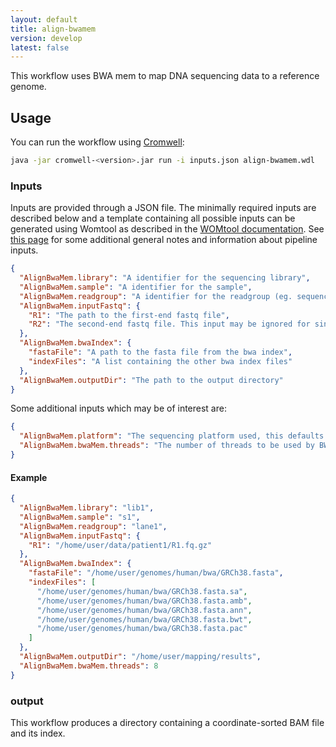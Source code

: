 ```yaml
---
layout: default
title: align-bwamem
version: develop
latest: false
---
```


This workflow uses BWA mem to map DNA sequencing data to a reference genome.

## Usage
You can run the workflow using
[Cromwell](http://cromwell.readthedocs.io/en/stable/):
```bash
java -jar cromwell-<version>.jar run -i inputs.json align-bwamem.wdl
```

### Inputs
Inputs are provided through a JSON file. The minimally required inputs are
described below and a template containing all possible inputs can be generated
using Womtool as described in the
[WOMtool documentation](http://cromwell.readthedocs.io/en/stable/WOMtool/).
See [this page](/inputs.html) for some additional general notes and information
about pipeline inputs.

```json
{
  "AlignBwaMem.library": "A identifier for the sequencing library",
  "AlignBwaMem.sample": "A identifier for the sample",
  "AlignBwaMem.readgroup": "A identifier for the readgroup (eg. sequencing lane)",
  "AlignBwaMem.inputFastq": {
    "R1": "The path to the first-end fastq file",
    "R2": "The second-end fastq file. This input may be ignored for single-end sequencing experiments"
  },
  "AlignBwaMem.bwaIndex": {
    "fastaFile": "A path to the fasta file from the bwa index",
    "indexFiles": "A list containing the other bwa index files"
  },
  "AlignBwaMem.outputDir": "The path to the output directory"
}
```

Some additional inputs which may be of interest are:
```json
{
  "AlignBwaMem.platform": "The sequencing platform used, this defaults to 'illumina'",
  "AlignBwaMem.bwaMem.threads": "The number of threads to be used by BWA mem, this defaults to 2",
}
```

#### Example
```json
{
  "AlignBwaMem.library": "lib1",
  "AlignBwaMem.sample": "s1",
  "AlignBwaMem.readgroup": "lane1",
  "AlignBwaMem.inputFastq": {
    "R1": "/home/user/data/patient1/R1.fq.gz"
  },
  "AlignBwaMem.bwaIndex": {
    "fastaFile": "/home/user/genomes/human/bwa/GRCh38.fasta",
    "indexFiles": [
      "/home/user/genomes/human/bwa/GRCh38.fasta.sa",
      "/home/user/genomes/human/bwa/GRCh38.fasta.amb",
      "/home/user/genomes/human/bwa/GRCh38.fasta.ann",
      "/home/user/genomes/human/bwa/GRCh38.fasta.bwt",
      "/home/user/genomes/human/bwa/GRCh38.fasta.pac"
    ]
  },
  "AlignBwaMem.outputDir": "/home/user/mapping/results",
  "AlignBwaMem.bwaMem.threads": 8
}
```

### output
This workflow produces a directory containing a coordinate-sorted BAM file and
its index.
